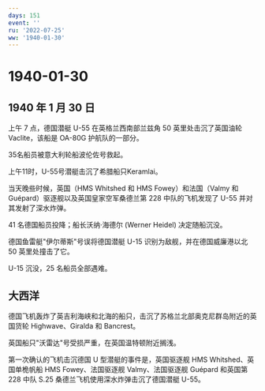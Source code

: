 ```yaml
---
days: 151
event: ''
ru: '2022-07-25'
ww: '1940-01-30'
---
```


# 1940-01-30

## 1940 年 1 月 30 日

上午 7 点，德国潜艇 U-55 在英格兰西南部兰兹角 50 英里处击沉了英国油轮
Vaclite，该船是 OA-80G 护航队的一部分。

35名船员被意大利轮船波伦佐号救起。

上午11时，U-55号潜艇击沉了希腊船只Keramlai。

当天晚些时候，英国（HMS Whitshed 和 HMS Fowey）和法国（Valmy 和
Guépard）驱逐舰以及英国皇家空军桑德兰第 228 中队的飞机发现了 U-55
并对其发射了深水炸弹。

41 名德国船员投降；船长沃纳·海德尔 (Werner Heidel) 决定随船沉没。

德国鱼雷艇"伊尔蒂斯"号误将德国潜艇 U-15 识别为敌舰，并在德国威廉港以北
50 英里处撞击了它。

U-15 沉没，25 名船员全部遇难。

## 大西洋

德国飞机轰炸了英吉利海峡和北海的船只，击沉了苏格兰北部奥克尼群岛附近的英国货轮
Highwave、Giralda 和 Bancrest。

英国船只"沃雷达"号受损严重，在英国温特顿附近搁浅。

第一次确认的飞机击沉德国 U 型潜艇的事件是，英国驱逐舰 HMS
Whitshed、英国单桅帆船 HMS Fowey、法国驱逐舰 Valmy、法国驱逐舰 Guépard
和英国第 228 中队 S.25 桑德兰飞机使用深水炸弹击沉了德国潜艇 U-55。